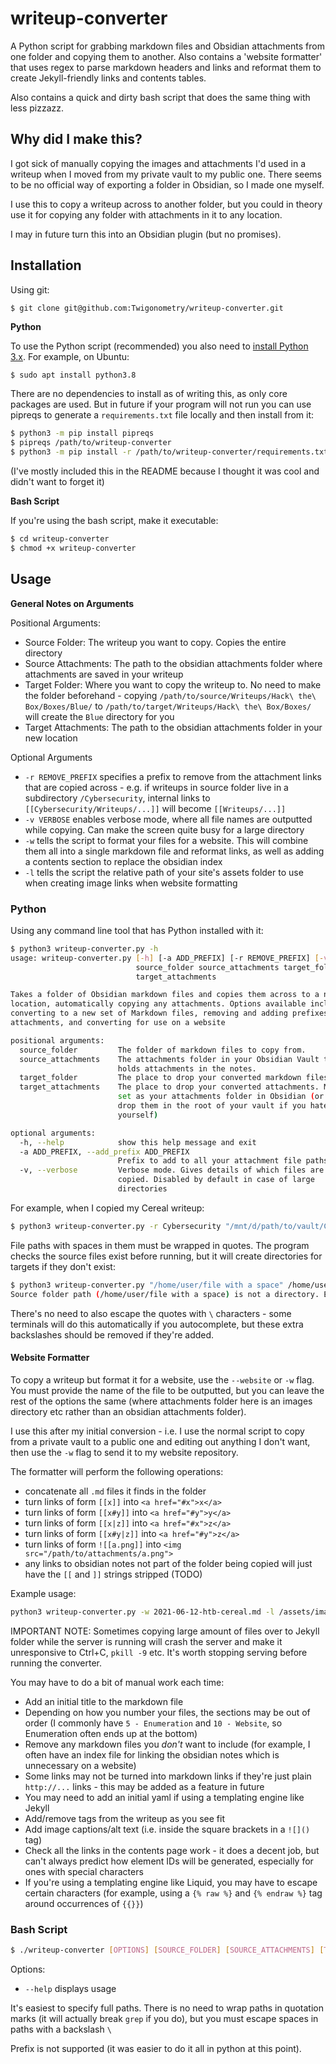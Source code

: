 # writeup-converter

A Python script for grabbing markdown files and Obsidian attachments from one folder and copying them to another. Also contains a 'website formatter' that uses regex to parse markdown headers and links and reformat them to create Jekyll-friendly links and contents tables.

Also contains a quick and dirty bash script that does the same thing with less pizzazz.

## Why did I make this?

I got sick of manually copying the images and attachments I'd used in a writeup when I moved from my private vault to my public one. There seems to be no official way of exporting a folder in Obsidian, so I made one myself.

I use this to copy a writeup across to another folder, but you could in theory use it for copying any folder with attachments in it to any location.

I may in future turn this into an Obsidian plugin (but no promises).

## Installation

Using git:

```
$ git clone git@github.com:Twigonometry/writeup-converter.git
```

**Python**

To use the Python script (recommended) you also need to [install Python 3.x](https://www.python.org/downloads/). For example, on Ubuntu:

```bash
$ sudo apt install python3.8
```

There are no dependencies to install as of writing this, as only core packages are used. But in future if your program will not run you can use pipreqs to generate a `requirements.txt` file locally and then install from it:

```bash
$ python3 -m pip install pipreqs
$ pipreqs /path/to/writeup-converter
$ python3 -m pip install -r /path/to/writeup-converter/requirements.txt
```

(I've mostly included this in the README because I thought it was cool and didn't want to forget it)

**Bash Script**

If you're using the bash script, make it executable:

```bash
$ cd writeup-converter
$ chmod +x writeup-converter
```

## Usage

**General Notes on Arguments**

Positional Arguments:
- Source Folder: The writeup you want to copy. Copies the entire directory
- Source Attachments: The path to the obsidian attachments folder where attachments are saved in your writeup
- Target Folder: Where you want to copy the writeup to. No need to make the folder beforehand - copying `/path/to/source/Writeups/Hack\ the\ Box/Boxes/Blue/` to `/path/to/target/Writeups/Hack\ the\ Box/Boxes/` will create the `Blue` directory for you
- Target Attachments: The path to the obsidian attachments folder in your new location

Optional Arguments
- `-r REMOVE_PREFIX` specifies a prefix to remove from the attachment links that are copied across - e.g. if writeups in source folder live in a subdirectory `/Cybersecurity`, internal links to `[[Cybersecurity/Writeups/...]]` will become `[[Writeups/...]]`
- `-v VERBOSE` enables verbose mode, where all file names are outputted while copying. Can make the screen quite busy for a large directory
- `-w` tells the script to format your files for a website. This will combine them all into a single markdown file and reformat links, as well as adding a contents section to replace the obsidian index
- `-l` tells the script the relative path of your site's assets folder to use when creating image links when website formatting

### Python

Using any command line tool that has Python installed with it:

```bash
$ python3 writeup-converter.py -h
usage: writeup-converter.py [-h] [-a ADD_PREFIX] [-r REMOVE_PREFIX] [-v]
                            source_folder source_attachments target_folder
                            target_attachments

Takes a folder of Obsidian markdown files and copies them across to a new
location, automatically copying any attachments. Options available include
converting to a new set of Markdown files, removing and adding prefixes to
attachments, and converting for use on a website

positional arguments:
  source_folder         The folder of markdown files to copy from.
  source_attachments    The attachments folder in your Obsidian Vault that
                        holds attachments in the notes.
  target_folder         The place to drop your converted markdown files
  target_attachments    The place to drop your converted attachments. Must be
                        set as your attachments folder in Obsidian (or just
                        drop them in the root of your vault if you hate
                        yourself)

optional arguments:
  -h, --help            show this help message and exit
  -a ADD_PREFIX, --add_prefix ADD_PREFIX
                        Prefix to add to all your attachment file paths.
  -v, --verbose         Verbose mode. Gives details of which files are being
                        copied. Disabled by default in case of large
                        directories
```

For example, when I copied my Cereal writeup:

```bash
$ python3 writeup-converter.py -r Cybersecurity "/mnt/d/path/to/vault/Cybersecurity/Writeups/Hack the Box/Boxes/Cereal" /mnt/d/path/to/vault/Attachments/ "/mnt/d/OneDrive/OneDrive/Documents/Cybersecurity-Notes/Writeups/Hack the Box/Boxes/Cereal" /mnt/d/OneDrive/OneDrive/Documents/Cybersecurity-Notes/Attachments/
```

File paths with spaces in them must be wrapped in quotes. The program checks the source files exist before running, but it will create directories for targets if they don't exist:

```bash
$ python3 writeup-converter.py "/home/user/file with a space" /home/user/notreal /home/user/target/ /home/user/target-attachments/
Source folder path (/home/user/file with a space) is not a directory. Exiting
```

There's no need to also escape the quotes with `\` characters - some terminals will do this automatically if you autocomplete, but these extra backslashes should be removed if they're added.

#### Website Formatter

To copy a writeup but format it for a website, use the `--website` or `-w` flag. You must provide the name of the file to be outputted, but you can leave the rest of the options the same (where attachments folder here is an images directory etc rather than an obsidian attachments folder).

I use this after my initial conversion - i.e. I use the normal script to copy from a private vault to a public one and editing out anything I don't want, then use the `-w` flag to send it to my website repository.

The formatter will perform the following operations:
- concatenate all `.md` files it finds in the folder
- turn links of form `[[x]]` into `<a href="#x">x</a>`
- turn links of form `[[x#y]]` into `<a href="#y">y</a>`
- turn links of form `[[x|z]]` into `<a href="#x">z</a>`
- turn links of form `[[x#y|z]]` into `<a href="#y">z</a>`
- turn links of form `![[a.png]]` into `<img src="/path/to/attachments/a.png">`
- any links to obsidian notes not part of the folder being copied will just have the `[[` and `]]` strings stripped (TODO)

Example usage:

```bash
python3 writeup-converter.py -w 2021-06-12-htb-cereal.md -l /assets/images/blogs "/path/to/Cybersecurity-Notes/Writeups/Hack the Box/Boxes/Cereal/" "/path/to/Cybersecurity-Notes/Attachments/" "/path/to/Personal Site/mac-goodwin.com/mac-goodwin/blog/HTB/_posts/" "/path/to/Personal Site/mac-goodwin.com/mac-goodwin/assets/images/blogs/"
```

IMPORTANT NOTE: Sometimes copying large amount of files over to Jekyll folder while the server is running will crash the server and make it unresponsive to Ctrl+C, `pkill -9` etc. It's worth stopping serving before running the converter.

You may have to do a bit of manual work each time:
- Add an initial title to the markdown file
- Depending on how you number your files, the sections may be out of order (I commonly have `5 - Enumeration` and `10 - Website`, so Enumeration often ends up at the bottom)
- Remove any markdown files you *don't* want to include (for example, I often have an index file for linking the obsidian notes which is unnecessary on a website)
- Some links may not be turned into markdown links if they're just plain `http://...` links - this may be added as a feature in future
- You may need to add an initial yaml if using a templating engine like Jekyll
- Add/remove tags from the writeup as you see fit
- Add image captions/alt text (i.e. inside the square brackets in a `![]()` tag)
- Check all the links in the contents page work - it does a decent job, but can't always predict how element IDs will be generated, especially for ones with special characters
- If you're using a templating engine like Liquid, you may have to escape certain characters (for example, using a `{% raw %}` and `{% endraw %}` tag around occurrences of `{{}}`)

### Bash Script

```bash
$ ./writeup-converter [OPTIONS] [SOURCE_FOLDER] [SOURCE_ATTACHMENTS] [TARGET_FOLDER] [TARGET_ATTACHMENTS]
```

Options:
- `--help` displays usage

It's easiest to specify full paths. There is no need to wrap paths in quotation marks (it will actually break `grep` if you do), but you must escape spaces in paths with a backslash `\`

Prefix is not supported (it was easier to do it all in python at this point).